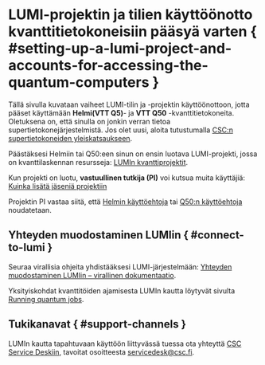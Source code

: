 # LUMI-projektin ja tilien käyttöönotto kvanttitietokoneisiin pääsyä varten { #setting-up-a-lumi-project-and-accounts-for-accessing-the-quantum-computers }

Tällä sivulla kuvataan vaiheet LUMI-tilin ja -projektin käyttöönottoon, jotta pääset käyttämään **Helmi(VTT Q5)**- ja **VTT Q50**  -kvanttitietokoneita. Oletuksena on, että sinulla on jonkin verran tietoa supertietokonejärjestelmistä. Jos olet uusi, aloita tutustumalla [CSC:n supertietokoneiden yleiskatsaukseen](../../computing/index.md).

Päästäksesi Helmiin tai Q50:een sinun on ensin luotava LUMI-projekti, jossa on kvanttilaskennan resursseja: [LUMIn kvanttiprojektit](projects.md).

Kun projekti on luotu, **vastuullinen tutkija (PI)** voi kutsua muita käyttäjiä: [Kuinka lisätä jäseniä projektiin](../../accounts/how-to-add-members-to-project.md)

Projektin PI vastaa siitä, että [Helmin käyttöehtoja](https://a3s.fi/FiQCI/Helmi-Terms-of-Use-2022.pdf) tai [Q50:n käyttöehtoja](https://a3s.fi/FiQCI/VTT_Quantum_Academic_Use_EULA.pdf) noudatetaan.

## Yhteyden muodostaminen LUMIin { #connect-to-lumi }

Seuraa virallisia ohjeita yhdistääksesi LUMI-järjestelmään: [Yhteyden muodostaminen LUMIin – virallinen dokumentaatio](https://docs.lumi-supercomputer.eu/firststeps/).

Yksityiskohdat kvanttitöiden ajamisesta LUMIn kautta löytyvät sivulta [Running quantum jobs](running-quantum-jobs.md).

## Tukikanavat { #support-channels }

LUMIn kautta tapahtuvaan käyttöön liittyvässä tuessa ota yhteyttä [CSC Service Deskiin](../../support/contact.md), tavoitat osoitteesta servicedesk@csc.fi.